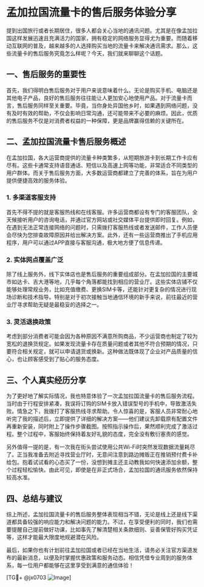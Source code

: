 # 孟加拉国流量卡的售后服务体验分享

提到出国旅行或者长期居住，很多人都会关心当地的通讯问题。尤其是在像孟加拉国这样发展迅速且充满活力的国家，拥有稳定的网络服务显得尤为重要。而随着移动互联网的普及，越来越多的人选择购买当地的流量卡来解决通讯需求。那么，这些流量卡的售后服务究竟怎么样呢？今天，我们就来聊聊这个话题。

## 一、售后服务的重要性

首先，我们得明白售后服务对于用户来说意味着什么。无论是购买手机、电脑还是其他电子产品，良好的售后服务往往能让人更加安心地使用产品。对于流量卡而言，售后服务同样至关重要。毕竟，当你身处异国他乡时，如果遇到网络问题，没有及时有效的帮助，不仅会影响日常沟通，还可能带来不必要的麻烦。因此，优质的售后服务不仅是对消费者权益的一种保障，更是品牌赢得信赖的关键所在。

## 二、孟加拉国流量卡售后服务概述

在孟加拉国，各大运营商提供的流量卡种类繁多，从短期旅游卡到长期工作卡应有尽有。这些卡通常支持语音通话、短信以及高速上网等功能，非常适合不同类型的用户群体。而关于售后服务方面，大多数运营商都建立了完善的体系，旨在为用户提供便捷高效的服务体验。

### 1. 多渠道客服支持

首先不得不提的就是客服热线和在线客服。许多运营商都设有专门的客服团队，全天候接听用户的咨询电话，并通过官方网站或社交媒体平台提供即时回复。例如，在遇到无法正常连接网络的问题时，只需拨打客服热线或者发送邮件，工作人员便会尽快为您排查故障原因并给出解决方案。此外，还有一些运营商推出了手机应用程序，用户可以通过APP直接与客服沟通，极大地方便了信息传递。

### 2. 实体网点覆盖广泛

除了线上服务外，线下实体店也是售后服务的重要组成部分。在孟加拉国的主要城市如达卡、吉大港等地，几乎每个角落都能找到相应的营业厅。这些实体店铺不仅能够处理常规业务，比如充值缴费、更换SIM卡等，还能针对更复杂的情况进行现场诊断和技术指导。特别是对于初次接触当地通信环境的新手来说，前往最近的营业厅寻求帮助无疑是最稳妥的选择之一。

### 3. 灵活退换政策

考虑到部分消费者可能会因为各种原因不满意所购商品，不少运营商也制定了较为宽松的退换货规定。如果发现流量卡存在质量问题或者其他不符合预期的情况，只要符合相关规定，就可以申请退货或换新。这种做法既体现了企业对产品质量的信心，也让顾客感受到了贴心的服务态度。

## 三、个人真实经历分享

为了更好地了解实际情况，我也特意体验了一次孟加拉国流量卡的售后服务流程。当时由于行程安排紧凑，我误将订购的SIM卡放入错误型号的手机中，导致激活失败。情急之下，我拨打了客服热线寻求帮助。令人惊喜的是，客服人员非常耐心地听完了我的描述后，立即提供了详细的解决方案——他们建议先卸载原有配置文件再重新安装，同时附上了操作步骤截图。按照指示操作后，果然顺利完成了激活过程。整个过程中，客服始终保持着友好礼貌的态度，完全没有敷衍塞责的感觉。

另外值得一提的是，有一次我在街头尝试使用公共Wi-Fi时突然发现数据流量耗尽了。正当我准备去附近寻找营业厅时，无意间注意到路边摊贩正在推销预付费卡补给包。抱着试试看的心态买了一份，没想到摊主还主动教我如何快速添加余额，整个过程轻松愉快。由此可见，即使是在非正式场合，孟加拉国的通讯服务依然保持较高水准。

## 四、总结与建议

综上所述，孟加拉国流量卡的售后服务整体表现相当不错，无论是线上还是线下渠道都具备较强的响应能力和解决问题的能力。不过，在享受便利的同时，我们也需要提醒自己提前做好功课，比如事先了解清楚相关条款细则、妥善保管好购买凭证等，这样才能最大限度地规避潜在风险。

最后，如果你也有计划前往孟加拉国或者已经在当地生活，请务必关注官方渠道发布的最新消息，以便及时掌握优惠政策和服务动态。相信凭借专业周到的服务体系，每一位用户都能够在这里享受到满意的通信体验！

[TG💪+ @jx0703 ![Image](https://github.com/user-attachments/assets/dbca1d08-cadb-493c-b0ec-ad6f7a83f270)]